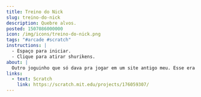 ```yaml
---
title: Treino do Nick
slug: treino-do-nick
description: Quebre alvos.
posted: 1507086000000
icon: /img/icons/treino-do-nick.png
tags: "#arcade #scratch"
instructions: |
  - Espaço para iniciar.
  - Clique para atirar shurikens.
about: |
  Outro joguinho que só dava pra jogar em um site antigo meu. Esse era baseado no OC de um amigo meu da vida real.
links:
  - text: Scratch
    link: https://scratch.mit.edu/projects/176059307/
---
```


<scratch url="https://scratch.mit.edu/projects/176059307/"></scratch>
